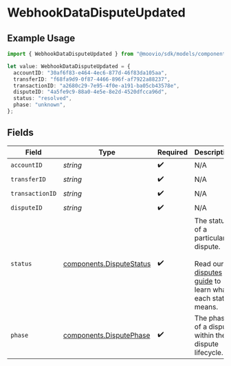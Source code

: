 # WebhookDataDisputeUpdated

## Example Usage

```typescript
import { WebhookDataDisputeUpdated } from "@moovio/sdk/models/components";

let value: WebhookDataDisputeUpdated = {
  accountID: "30af6f83-e464-4ec6-877d-46f83da105aa",
  transferID: "f68fa9d9-0f87-4466-896f-af7922a88237",
  transactionID: "a2680c29-7e95-4f0e-a191-ba05cb43578e",
  disputeID: "4a5fe9c9-88a0-4e5e-8e2d-4520dfcca96d",
  status: "resolved",
  phase: "unknown",
};
```

## Fields

| Field                                                                                                                                                                                                   | Type                                                                                                                                                                                                    | Required                                                                                                                                                                                                | Description                                                                                                                                                                                             |
| ------------------------------------------------------------------------------------------------------------------------------------------------------------------------------------------------------- | ------------------------------------------------------------------------------------------------------------------------------------------------------------------------------------------------------- | ------------------------------------------------------------------------------------------------------------------------------------------------------------------------------------------------------- | ------------------------------------------------------------------------------------------------------------------------------------------------------------------------------------------------------- |
| `accountID`                                                                                                                                                                                             | *string*                                                                                                                                                                                                | :heavy_check_mark:                                                                                                                                                                                      | N/A                                                                                                                                                                                                     |
| `transferID`                                                                                                                                                                                            | *string*                                                                                                                                                                                                | :heavy_check_mark:                                                                                                                                                                                      | N/A                                                                                                                                                                                                     |
| `transactionID`                                                                                                                                                                                         | *string*                                                                                                                                                                                                | :heavy_check_mark:                                                                                                                                                                                      | N/A                                                                                                                                                                                                     |
| `disputeID`                                                                                                                                                                                             | *string*                                                                                                                                                                                                | :heavy_check_mark:                                                                                                                                                                                      | N/A                                                                                                                                                                                                     |
| `status`                                                                                                                                                                                                | [components.DisputeStatus](../../models/components/disputestatus.md)                                                                                                                                    | :heavy_check_mark:                                                                                                                                                                                      | The status of a particular dispute. <br/><br/>Read our [disputes guide](https://docs.moov.io/guides/money-movement/accept-payments/card-acceptance/disputes/#dispute-statuses) to learn what each status means. |
| `phase`                                                                                                                                                                                                 | [components.DisputePhase](../../models/components/disputephase.md)                                                                                                                                      | :heavy_check_mark:                                                                                                                                                                                      | The phase of a dispute within the dispute lifecycle.                                                                                                                                                    |